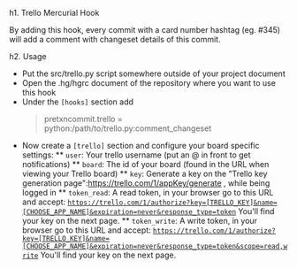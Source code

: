 h1. Trello Mercurial Hook

By adding this hook, every commit with a card number hashtag (eg. #345) will add a comment with changeset details of this commit.

h2. Usage

* Put the src/trello.py script somewhere outside of your project document
* Open the .hg/hgrc document of the repository where you want to use this hook
* Under the <code>[hooks]</code> section add <blockquote>pretxncommit.trello = python:/path/to/trello.py:comment_changeset</blockquote>
* Now create a <code>[trello]</code> section and configure your board specific settings:
** <code>user</code>: Your trello username (put an @ in front to get notifications)
** <code>board</code>: The id of your board (found in the URL when viewing your Trello board)
** <code>key</code>: Generate a key on the "Trello key generation page":https://trello.com/1/appKey/generate , while being logged in
** <code>token_read</code>: A read token, in your browser go to this URL and accept: <code>https://trello.com/1/authorize?key=[TRELLO_KEY]&name=[CHOOSE_APP_NAME]&expiration=never&response_type=token</code> You'll find your key on the next page.
** <code>token_write</code>: A write token, in your browser go to this URL and accept: <code>https://trello.com/1/authorize?key=[TRELLO_KEY]&name=[CHOOSE_APP_NAME]&expiration=never&response_type=token&scope=read,write</code> You'll find your key on the next page.